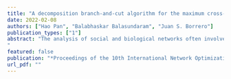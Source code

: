 ```yaml
---
title: "A decomposition branch-and-cut algorithm for the maximum cross-Graph $k$-club problem"
date: 2022-02-08
authors: ["Hao Pan", "Balabhaskar Balasundaram", "Juan S. Borrero"]
publication_types: ["1"]
abstract: "The analysis of social and biological networks often involves modeling clusters of interest as _cliques_ or their graph-theoretic generalizations. The _$k$-club model_, which relaxes the requirement of pairwise adjacency in a clique to length-bounded  paths inside the cluster, has been used to model cohesive subgroups in social networks and functional modules/complexes in biological networks. However, if the graphs  are time-varying, or if they change under different conditions, we may be interested in clusters that preserve their property over time or under changes in conditions.   To model such  clusters that are conserved in a collection of graphs, we consider a _cross-graph $k$-club_ model,  a subset of nodes that forms a $k$-club in every graph in the collection. In this paper, we consider the canonical optimization problem of finding a  cross-graph $k$-club of maximum cardinality. We introduce algorithmic ideas to  solve this problem and evaluate their performance on some benchmark  instances.
"
featured: false
publication: "*Proceedings of the 10th International Network Optimization Conference (INOC 2022)*"
url_pdf: ""
---
```

